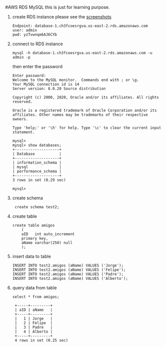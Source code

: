 #AWS RDS MySQL
this is just for learning purpose.

1. create RDS instance
   please see the [screenshots](screenshots)
    ```
    Endpoint: database-1.ch3fcoesrgva.us-east-2.rds.amazonaws.com
    user: admin
    pwd: yzTvwnqe6AJ6CYb   
   ```

2. connect to RDS instance
    ```shell
    mysql -h database-1.ch3fcoesrgva.us-east-2.rds.amazonaws.com -u admin -p
    ```
    then enter the password
    ```shell
    Enter password:
    Welcome to the MySQL monitor.  Commands end with ; or \g.
    Your MySQL connection id is 14
    Server version: 8.0.20 Source distribution
    
    Copyright (c) 2000, 2020, Oracle and/or its affiliates. All rights reserved.
    
    Oracle is a registered trademark of Oracle Corporation and/or its
    affiliates. Other names may be trademarks of their respective
    owners.
    
    Type 'help;' or '\h' for help. Type '\c' to clear the current input statement.
    
    mysql>
    mysql> show databases;
    +--------------------+
    | Database           |
    +--------------------+
    | information_schema |
    | mysql              |
    | performance_schema |
    +--------------------+
    3 rows in set (0.29 sec)
    
    mysql>
    ```


3. create schema
   ```mysql
    create schema test2;
    ```

4. create table
    ```mysql
    create table amigos
        (
        aID   int auto_increment
        primary key,
        aName varchar(250) null
        );
    ```

5. insert data to table
    ```mysql
    INSERT INTO test2.amigos (aName) VALUES ('Jorge');
    INSERT INTO test2.amigos (aName) VALUES ('Felipe');
    INSERT INTO test2.amigos (aName) VALUES ('Padre');
    INSERT INTO test2.amigos (aName) VALUES ('Alberto');
    ```

6. query data from table
    ```mysql
    select * from amigos;
    ```
   ```mysql
    +-----+---------+
    | aID | aName   |
    +-----+---------+
    |   1 | Jorge   |
    |   2 | Felipe  |
    |   3 | Padre   |
    |   4 | Alberto |
    +-----+---------+
    4 rows in set (0.25 sec)
    ```


